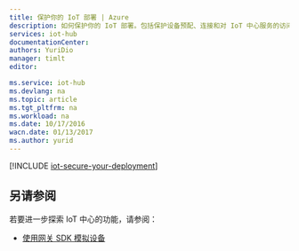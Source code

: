 ```yaml
---
title: 保护你的 IoT 部署 | Azure
description: 如何保护你的 IoT 部署。包括保护设备预配、连接和对 IoT 中心服务的访问的指导原则
services: iot-hub
documentationCenter: 
authors: YuriDio
manager: timlt
editor: 

ms.service: iot-hub
ms.devlang: na
ms.topic: article
ms.tgt_pltfrm: na
ms.workload: na
ms.date: 10/17/2016
wacn.date: 01/13/2017
ms.author: yurid
---
```


[!INCLUDE [iot-secure-your-deployment](../../includes/iot-secure-your-deployment.md)]

## 另请参阅

若要进一步探索 IoT 中心的功能，请参阅：

- [使用网关 SDK 模拟设备][lnk-gateway]

[lnk-gateway]: ./iot-hub-linux-gateway-sdk-simulated-device.md

<!---HONumber=Mooncake_0109_2017-->
<!--Update_Description:update wording-->